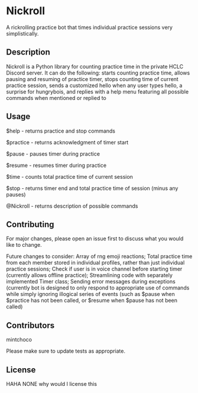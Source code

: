 # Nickroll
A rickrolling practice bot that times individual practice sessions very simplistically.

## Description

Nickroll is a Python library for counting practice time in the private HCLC Discord server. It can do the following: starts counting practice time, allows pausing and resuming of practice timer, stops counting time of current practice session, sends a customized hello when any user types hello, a surprise for hungrybois, and replies with a help menu featuring all possible commands when mentioned or replied to

## Usage

$help - returns practice and stop commands

$practice - returns acknowledgment of timer start

$pause - pauses timer during practice

$resume - resumes timer during practice

$time - counts total practice time of current session

$stop - returns timer end and total practice time of session (minus any pauses)

@Nickroll - returns description of possible commands

## Contributing
For major changes, please open an issue first to discuss what you would like to change.

Future changes to consider: Array of rng emoji reactions; Total practice time from each member stored in individual profiles, rather than just individual practice sessions; Check if user is in voice channel before starting timer (currently allows offline practice); Streamlining code with separately implemented Timer class; Sending error messages during exceptions (currently bot is designed to only respond to appropriate use of commands while simply ignoring illogical series of events (such as $pause when $practice has not been called, or $resume when $pause has not been called)

## Contributors

mintchoco

Please make sure to update tests as appropriate.

## License
HAHA NONE why would I license this
